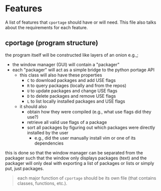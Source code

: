 # Features

A list of features that `cportage` should have or will need. This file also talks about the requirements for each feature.

## cportage (program structure)

the program itself will be constructed like layers of an onion e.g.,;

- the window manager (GUI) will contain a "packager"
- each "packager" will act as a simple bridge to the python portage API
	- this class will also have these properties
		- `C` to download packages and add USE flags
		- `R` to query packages (locally and from the repos)
		- `U` to update packages and change USE flags
		- `D` to delete packages and remove USE flags
		- `L` to list locally installed packages and USE flags
	- it should also
		- obtain how they were compiled (e.g., what use flags did they use?)
		- retrieve all valid use flags of a package
		- sort all packages by figuring out which packages were directly installed by the user
			- e.g., did the user manually install vim or one of its dependencies

this is done so that the window manager can be separated from the packager such that the window only displays packages (text) and
the packager will only deal with exporting a list of packages or lists or simply put, just packages.

> each major function of `cportage` should be its own file (that contains classes, functions, etc.).

